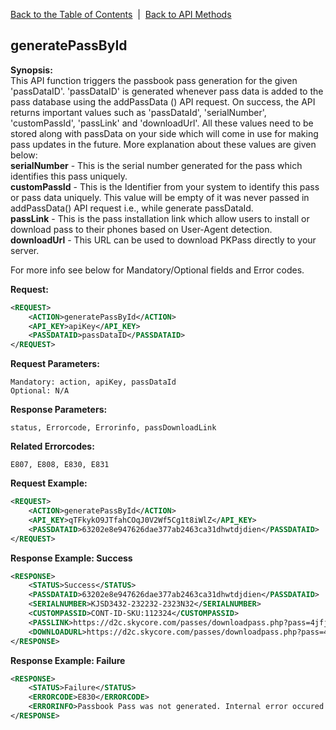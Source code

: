 [Back to the Table of Contents](/1.3/README.md)&nbsp;&nbsp;|&nbsp;&nbsp;[Back to API Methods](API_METHODS.md)
## generatePassById

__Synopsis:__  
This API function triggers the passbook pass generation for the given 'passDataID'. 'passDataID' is generated whenever pass data is added to the pass database using the addPassData () API request. On success, the API returns important values such as 'passDataId', 'serialNumber', 'customPassId', 'passLink' and 'downloadUrl'. All these values need to be stored along with passData on your side which will come in use for making pass updates in the future. More explanation about these values are given below:  
__serialNumber__ - This is the serial number generated for the pass which identifies this pass uniquely.  
__customPassId__ - This is the Identifier from your system to identify this pass or pass data uniquely. This value will be empty of it was never passed in addPassData() API request i.e., while generate passDataId.  
__passLink__ - This is the pass installation link which allow users to install or download pass to their phones based on User-Agent detection.  
__downloadUrl__ - This URL can be used to download PKPass directly to your server.

For more info see below for Mandatory/Optional fields and Error codes.

__Request:__
```xml
<REQUEST>
    <ACTION>generatePassById</ACTION>
    <API_KEY>apiKey</API_KEY>
    <PASSDATAID>passDataID</PASSDATAID>
</REQUEST>
```

__Request Parameters:__

    Mandatory: action, apiKey, passDataId
    Optional: N/A

__Response Parameters:__

    status, Errorcode, Errorinfo, passDownloadLink

__Related Errorcodes:__

    E807, E808, E830, E831
    
__Request Example:__
```xml
<REQUEST>
    <ACTION>generatePassById</ACTION>
    <API_KEY>qTFkykO9JTfahCOqJ0V2Wf5Cg1t8iWlZ</API_KEY>
    <PASSDATAID>63202e8e947626dae377ab2463ca31dhwtdjdien</PASSDATAID>
</REQUEST>
```

__Response Example: Success__
```xml
<RESPONSE>
    <STATUS>Success</STATUS>
    <PASSDATAID>63202e8e947626dae377ab2463ca31dhwtdjdien</PASSDATAID>
    <SERIALNUMBER>KJSD3432-232232-2323N32</SERIALNUMBER>
    <CUSTOMPASSID>CONT-ID-SKU:112324</CUSTOMPASSID>
    <PASSLINK>https://d2c.skycore.com/passes/downloadpass.php?pass=4jfjhsus</PASSLINK>
    <DOWNLOADURL>https://d2c.skycore.com/passes/downloadpass.php?pass=4jfjhsus&download=1</DOWNLOADURL>
</RESPONSE>
```

__Response Example: Failure__
```xml
<RESPONSE>
    <STATUS>Failure</STATUS>
    <ERRORCODE>E830</ERRORCODE>
    <ERRORINFO>Passbook Pass was not generated. Internal error occured.</ERRORINFO>
</RESPONSE>
```
